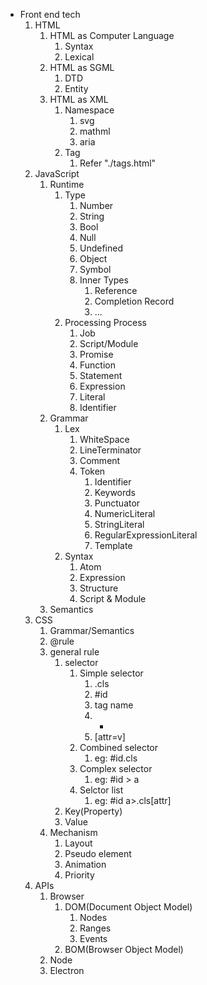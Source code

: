 * Front end tech
    1. HTML
        1. HTML as Computer Language
            1. Syntax
            2. Lexical
        2. HTML as SGML
            1. DTD
            2. Entity
        3. HTML as XML
            1. Namespace
                1. svg
                2. mathml
                3. aria
            2. Tag
                1. Refer "./tags.html"
    2. JavaScript
        1.  Runtime
            1. Type
                1. Number
                2. String
                3. Bool
                4. Null
                5. Undefined
                6. Object
                7. Symbol
                8. Inner Types
                    1. Reference
                    2. Completion Record
                    3. ...
            2. Processing Process 
                1. Job
                2. Script/Module
                3. Promise
                4. Function
                5. Statement
                6. Expression 
                7. Literal 
                8. Identifier
        2.  Grammar
            1. Lex
                1. WhiteSpace
                2. LineTerminator
                3. Comment
                4. Token 
                    1. Identifier
                    2. Keywords
                    3. Punctuator
                    4. NumericLiteral
                    5. StringLiteral
                    6. RegularExpressionLiteral
                    7. Template
            2. Syntax
                1. Atom
                2. Expression
                3. Structure
                4. Script & Module
        3. Semantics
    3. CSS
        1. Grammar/Semantics
        2. @rule
        3. general rule
            1. selector
                1. Simple selector
                    1. .cls
                    2. #id
                    3. tag name
                    4. *
                    5. [attr=v]
                2. Combined selector
                    1. eg: #id.cls
                3. Complex selector
                    1. eg: #id > a
                4. Selctor list
                    1. eg: #id a>.cls[attr] 
            2. Key(Property)
            3. Value
        4. Mechanism
            1. Layout
            2. Pseudo element
            3. Animation
            4. Priority 
    4. APIs
        1. Browser
            1. DOM(Document Object Model)
                1. Nodes
                2. Ranges
                3. Events 
            2. BOM(Browser Object Model)
        2. Node
        3. Electron
